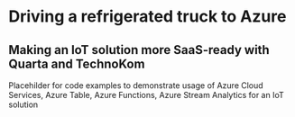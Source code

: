 # Driving a refrigerated truck to Azure
## Making an IoT solution more SaaS-ready with Quarta and TechnoKom

Placehilder for code examples to demonstrate usage of Azure Cloud Services, Azure Table, Azure Functions, Azure Stream Analytics for an IoT solution 
